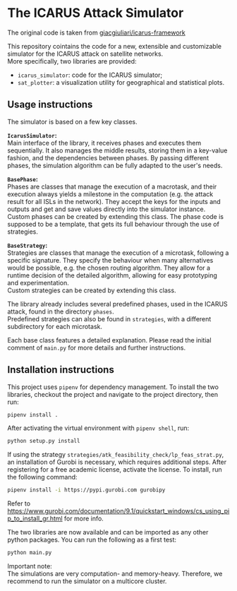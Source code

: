 # The ICARUS Attack Simulator

The original code is taken from [giacgiuliari/icarus-framework](https://github.com/giacgiuliari/icarus-framework)

This repository cointains the code for a new, extensible and customizable simulator for the ICARUS attack on satellite networks.  
More specifically, two libraries are provided:
* `icarus_simulator`: code for the ICARUS simulator;
* `sat_plotter`: a visualization utility for geographical and statistical plots.

## Usage instructions
The simulator is based on a few key classes.  

**`IcarusSimulator`:**  
Main interface of the library, it receives phases and executes them sequentially. It also manages the middle results, storing them in a key-value fashion, and the dependencies between phases. By passing different phases, the simulation algorithm can be fully adapted to the user's needs.

**`BasePhase`:**  
Phases are classes that manage the execution of a macrotask, and their execution always yields a milestone in the computation (e.g. the attack result for all ISLs in the network). They accept the keys for the inputs and outputs and get and save values directly into the simulator instance.  
Custom phases can be created by extending this class. The phase code is supposed to be a template, that gets its full behaviour through the use of strategies.

**`BaseStrategy`:**  
Strategies are classes that manage the execution of a microtask, following a specific signature.  They specify the behaviour when many alternatives would be possible, e.g. the chosen routing algorithm. They allow for a runtime decision of the detailed algorithm, allowing for easy prototyping and experimentation.  
Custom strategies can be created by extending this class.

The library already includes several predefined phases, used in the ICARUS attack, found in the directory `phases`.   
Predefined strategies can also be found in `strategies`, with a different subdirectory for each microtask.

Each base class features a detailed explanation. Please read the initial comment of `main.py` for more details and further instructions.


## Installation instructions

This project uses `pipenv` for dependency management.
To install the two libraries, checkout the project and navigate to the project directory, then run:
```bash
pipenv install .
```

After activating the virtual environment with ```pipenv shell```, run:
```bash
python setup.py install
```

If using the strategy `strategies/atk_feasibility_check/lp_feas_strat.py`, an installation of Gurobi is necessary, which requires additional steps. After registering for a free academic license, activate the license. To install, run the following command: 
```bash
pipenv install -i https://pypi.gurobi.com gurobipy
```
Refer to https://www.gurobi.com/documentation/9.1/quickstart_windows/cs_using_pip_to_install_gr.html for more info.

The two libraries are now available and can be imported as any other python packages. You can run the following as a first test:
```bash
python main.py
```


Important note:  
The simulations are very computation- and memory-heavy. Therefore, we recommend to run the simulator on a multicore cluster.


